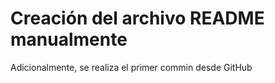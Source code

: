 <h1>Creación del archivo README manualmente</h1>
<p>Adicionalmente, se realiza el primer commin desde GitHub</p>
